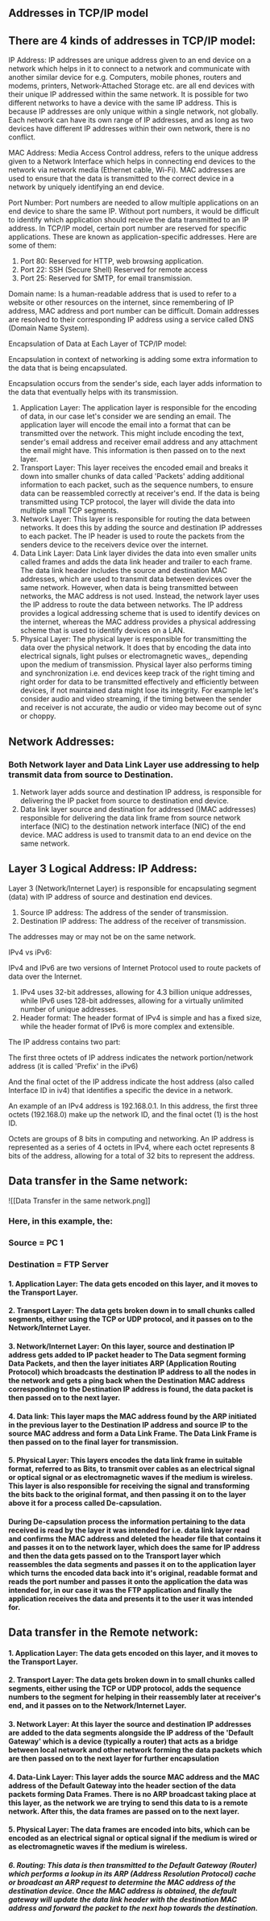 
## Addresses in TCP/IP model

## There are 4 kinds of addresses in TCP/IP model:

IP Address: IP addresses are unique address given to an end device on a network which helps in it to connect to a network and communicate with another similar device for e.g. Computers, mobile phones, routers and modems, printers, Network-Attached Storage etc. are all end devices with their unique IP addressed within the same network. It is possible for two different networks to have a device with the same IP address. This is because IP addresses are only unique within a single network, not globally. Each network can have its own range of IP addresses, and as long as two devices have different IP addresses within their own network, there is no conflict.

MAC Address: Media Access Control address, refers to the unique address given to a Network Interface which helps in connecting end devices to the network via network media (Ethernet cable, Wi-Fi). MAC addresses are used to ensure that the data is transmitted to the correct device in a network by uniquely identifying an end device.

Port Number: Port numbers are needed to allow multiple applications on an end device to share the same IP. Without port numbers, it would be difficult to identify which application should receive the data transmitted to an IP address. In TCP/IP model, certain port number are reserved for specific applications. These are known as application-specific addresses. Here are some of them:

1. Port 80: Reserved for HTTP, web browsing application.
2. Port 22: SSH (Secure Shell) Reserved for remote access
3. Port 25: Reserved for SMTP, for email transmission. 

Domain name: Is a human-readable address that is used to refer to a website or other resources on the internet, since remembering of IP address, MAC address and port number can be difficult. Domain addresses are resolved to their corresponding IP address using a service called DNS (Domain Name System).


Encapsulation of Data at Each Layer of TCP/IP model:

Encapsulation in context of networking is adding some extra information to the data that is being encapsulated. 

Encapsulation occurs from the sender's side, each layer adds information to the data that eventually helps with its transmission.

1. Application Layer: The application layer is responsible for the encoding of data, in our case let's consider we are sending an email. The application layer will encode the email into a format that can be transmitted over the network. This might include encoding the text, sender's email address and receiver email address and any attachment the email might have. This information is then passed on to the next layer.
2. Transport Layer: This layer receives the encoded email and breaks it down into smaller chunks of data called 'Packets' adding additional  information to each packet, such as the sequence numbers, to ensure data can be reassembled correctly at receiver's end. If the data is being transmitted using TCP protocol, the layer will divide the data into multiple small TCP segments.
3. Network Layer: This layer is responsible for routing the data between networks. It does this by adding the source and destination IP addresses to each packet. The IP header is used to route the packets from the senders device to the receivers device over the internet.
4. Data Link Layer: Data Link layer divides the data into even smaller units called frames and adds the data link header and trailer to each frame. The data link header includes the source and destination MAC addresses, which are used to transmit data between devices over the same network. However, when data is being transmitted between networks, the MAC address is not used. Instead, the network layer uses the IP address to route the data between networks. The IP address provides a logical addressing scheme that is used to identify devices on the internet, whereas the MAC address provides a physical addressing scheme that is used to identify devices on a LAN.
5. Physical Layer: The physical layer is responsible for transmitting the data over the physical network. It does that by encoding the data into electrical signals, light pulses or electromagnetic waves,, depending upon the medium of transmission. Physical layer also performs timing and synchronization i.e. end devices keep track of the right timing and right order for data to be transmitted effectively and efficiently between devices, if not maintained data might lose its integrity. For example let's consider audio and video streaming, if the timing between the sender and receiver is not accurate, the audio or video may become out of sync or choppy. 

## Network Addresses:

### Both Network layer and Data Link Layer use addressing to help transmit data from source to Destination.

1. Network layer adds source and destination IP address, is responsible for delivering the IP packet from source to destination end device. 
2. Data link layer source and destination for addressed ()MAC addresses) responsible for delivering the data link frame from source network interface (NIC) to the destination network interface (NIC) of the end device. MAC address is used to transmit data to an end device on the same network.

## Layer 3 Logical Address: IP Address:

Layer 3 (Network/Internet Layer) is responsible for encapsulating segment (data) with IP address of source and destination end devices. 

1. Source IP address: The address of the sender of transmission.
2. Destination IP address: The address of the receiver of transmission.

The addresses may or may not be on the same network.

IPv4 vs iPv6: 

IPv4 and IPv6 are two versions of Internet Protocol used to route packets of data over the Internet.

1. IPv4 uses 32-bit addresses, allowing for 4.3 billion unique addresses, while IPv6 uses 128-bit addresses, allowing for a virtually unlimited number of unique addresses.
2.  Header format: The header format of IPv4 is simple and has a fixed size, while the header format of IPv6 is more complex and extensible.

The IP address contains two part:

The first three octets of IP address indicates the network portion/network address (it is called 'Prefix' in the iPv6)

And the final octet of the IP address indicate the host address (also called Interface ID in iv4) that identifies a specific the device in a network.

An example of an IPv4 address is 192.168.0.1. In this address, the first three octets (192.168.0) make up the network ID, and the final octet (1) is the host ID.

Octets are groups of 8 bits in computing and networking. An IP address is represented as a series of 4 octets in IPv4, where each octet represents 8 bits of the address, allowing for a total of 32 bits to represent the address.


## Data transfer in the Same network:

![[Data Transfer in the same network.png]]

### Here, in this example, the:  

### Source = PC 1 
### Destination = FTP Server

#### 1. Application Layer: The data gets encoded on this layer, and it moves to the Transport Layer.

#### 2. Transport Layer: The data gets broken down in to small chunks called segments, either using the TCP or UDP protocol, and it passes on to the Network/Internet Layer.

#### 3. Network/Internet Layer: On this layer, source and destination IP address gets added to IP packet header to The Data segment forming Data Packets, and then the layer initiates ARP (Application Routing Protocol) which broadcasts the destination IP address to all the nodes in the network and gets a ping back when the Destination MAC address corresponding to the Destination IP address is found, the data packet is then passed on to the next layer.

#### 4. Data link: This layer maps the MAC address found by the ARP initiated in the previous layer to the Destination IP address and source IP to the source MAC address and form a Data Link Frame. The Data Link Frame is then passed on to the final layer for transmission. 

#### 5. Physical Layer: This layers encodes the data link frame in suitable format, referred to as Bits, to transmit over cables as an electrical signal or optical signal or as electromagnetic waves if the medium is wireless. This layer is also responsible for receiving the signal and transforming the bits back to the original format, and then passing it on to the layer above it for a process called De-capsulation.

#### During De-capsulation process the information pertaining to the data received is read by the layer it was intended for i.e. data link layer read and confirms the MAC address and deleted the header file that contains it and passes it on to the network layer, which does the same for IP address and then the data gets passed on to the Transport layer which reassembles the data segments and passes it on to the application layer which turns the encoded data back into it's original, readable format and reads the port number and passes it onto the application the data was intended for, in our case it was the FTP application and finally the application receives the data and presents it to the user it was intended for.

## Data transfer in the Remote network:

#### 1. Application Layer: The data gets encoded on this layer, and it moves to the Transport Layer.

#### 2. Transport Layer: The data gets broken down in to small chunks called segments, either using the TCP or UDP protocol, adds the sequence numbers to the segment for helping in their reassembly later at receiver's end, and it passes on to the Network/Internet Layer.

#### 3. Network Layer: At this layer the source and destination IP addresses are added to the data segments alongside the IP address of the 'Default Gateway' which is a device (typically a router) that acts as a bridge between local network and other network forming the data packets which are then passed on to the next layer for further encapsulation 

#### 4. Data-Link Layer: This layer adds the source MAC address and the MAC address of the Default Gateway into the header section of the data packets forming Data Frames. There is no ARP broadcast taking place at this layer, as the network we are trying to send this data to is a remote network. After this, the data frames are passed on to the next layer.

#### 5. Physical Layer: The data frames are encoded into bits, which can be encoded as an electrical signal or optical signal if the medium is wired or as electromagnetic waves if the medium is wireless. 

##### 6. Routing: This data is then transmitted to the Default Gateway (Router) which performs a lookup in its ARP (Address Resolution Protocol) cache or broadcast an ARP request to determine the MAC address of the destination device. Once the MAC address is obtained, the default gateway will update the data link header with the destination MAC address and forward the packet to the next hop towards the destination.

